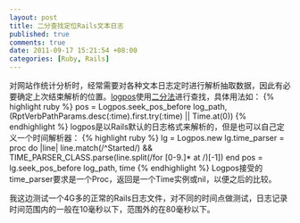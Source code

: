 ```yaml
---
layout: post
title: 二分查找定位Rails文本日志
published: true
comments: true
date: 2011-09-17 15:21:54 +08:00
categories: [Ruby, Rails]
---
```


对网站作统计分析时，经常需要对各种文本日志定时进行解析抽取数据，因此有必要确定上次结束解析的位置。[logpos](http://github.com/mvj3/logpos)使用[二分法](http://en.wikipedia.org/wiki/Binary_search_algorithm)进行查找，具体用法如：
{% highlight ruby %}
pos = Logpos.seek_pos_before log_path, (RptVerbPathParams.desc(:time).first.try(:time) || Time.at(0))
{% endhighlight %}
logpos是以Rails默认的日志格式来解析的，但是也可以自己定义一个时间解析器：
{% highlight ruby %}
lg = Logpos.new
lg.time_parser = proc do |line|
  line.match(/^Started/) && TIME_PARSER_CLASS.parse(line.split(/for [0-9\.]* at /)[-1])
end
pos = lg.seek_pos_before log_path, time
{% endhighlight %}
Logpos接受的time_parser要求是一个Proc，返回是一个Time实例或nil，以便之后的比较。

我这边测试一个4G多的正常的Rails日志文件，对不同的时间点做测试，日志记录时间范围内的一般在10毫秒以下，范围外的在80毫秒以下。
